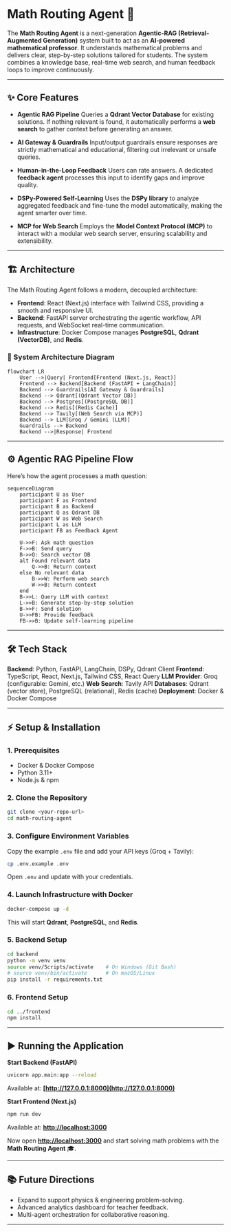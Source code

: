 # Math Routing Agent 🚀

The **Math Routing Agent** is a next-generation **Agentic-RAG (Retrieval-Augmented Generation)** system built to act as an **AI-powered mathematical professor**. It understands mathematical problems and delivers clear, step-by-step solutions tailored for students. The system combines a knowledge base, real-time web search, and human feedback loops to improve continuously.

---

## ✨ Core Features

* **Agentic RAG Pipeline**
  Queries a **Qdrant Vector Database** for existing solutions. If nothing relevant is found, it automatically performs a **web search** to gather context before generating an answer.

* **AI Gateway & Guardrails**
  Input/output guardrails ensure responses are strictly mathematical and educational, filtering out irrelevant or unsafe queries.

* **Human-in-the-Loop Feedback**
  Users can rate answers. A dedicated **feedback agent** processes this input to identify gaps and improve quality.

* **DSPy-Powered Self-Learning**
  Uses the **DSPy library** to analyze aggregated feedback and fine-tune the model automatically, making the agent smarter over time.

* **MCP for Web Search**
  Employs the **Model Context Protocol (MCP)** to interact with a modular web search server, ensuring scalability and extensibility.

---

## 🏗 Architecture

The Math Routing Agent follows a modern, decoupled architecture:

* **Frontend**: React (Next.js) interface with Tailwind CSS, providing a smooth and responsive UI.
* **Backend**: FastAPI server orchestrating the agentic workflow, API requests, and WebSocket real-time communication.
* **Infrastructure**: Docker Compose manages **PostgreSQL**, **Qdrant (VectorDB)**, and **Redis**.

### 🔹 System Architecture Diagram

```mermaid
flowchart LR
    User -->|Query| Frontend[Frontend (Next.js, React)]
    Frontend --> Backend[Backend (FastAPI + LangChain)]
    Backend --> Guardrails[AI Gateway & Guardrails]
    Backend --> Qdrant[(Qdrant Vector DB)]
    Backend --> Postgres[(PostgreSQL DB)]
    Backend --> Redis[(Redis Cache)]
    Backend --> Tavily[(Web Search via MCP)]
    Backend --> LLM[Groq / Gemini (LLM)]
    Guardrails --> Backend
    Backend -->|Response| Frontend
```

---

## ⚙️ Agentic RAG Pipeline Flow

Here’s how the agent processes a math question:

```mermaid
sequenceDiagram
    participant U as User
    participant F as Frontend
    participant B as Backend
    participant Q as Qdrant DB
    participant W as Web Search
    participant L as LLM
    participant FB as Feedback Agent

    U->>F: Ask math question
    F->>B: Send query
    B->>Q: Search vector DB
    alt Found relevant data
        Q->>B: Return context
    else No relevant data
        B->>W: Perform web search
        W->>B: Return context
    end
    B->>L: Query LLM with context
    L->>B: Generate step-by-step solution
    B->>F: Send solution
    U->>FB: Provide feedback
    FB->>B: Update self-learning pipeline
```

---

## 🛠 Tech Stack

**Backend**: Python, FastAPI, LangChain, DSPy, Qdrant Client
**Frontend**: TypeScript, React, Next.js, Tailwind CSS, React Query
**LLM Provider**: Groq (configurable: Gemini, etc.)
**Web Search**: Tavily API
**Databases**: Qdrant (vector store), PostgreSQL (relational), Redis (cache)
**Deployment**: Docker & Docker Compose

---

## ⚡ Setup & Installation

### 1. Prerequisites

* Docker & Docker Compose
* Python 3.11+
* Node.js & npm

### 2. Clone the Repository

```bash
git clone <your-repo-url>
cd math-routing-agent
```

### 3. Configure Environment Variables

Copy the example `.env` file and add your API keys (Groq + Tavily):

```bash
cp .env.example .env
```

Open `.env` and update with your credentials.

### 4. Launch Infrastructure with Docker

```bash
docker-compose up -d
```

This will start **Qdrant**, **PostgreSQL**, and **Redis**.

### 5. Backend Setup

```bash
cd backend
python -m venv venv
source venv/Scripts/activate    # On Windows (Git Bash)
# source venv/bin/activate      # On macOS/Linux
pip install -r requirements.txt
```

### 6. Frontend Setup

```bash
cd ../frontend
npm install
```

---

## ▶ Running the Application

**Start Backend (FastAPI)**

```bash
uvicorn app.main:app --reload
```

Available at: **[http://127.0.0.1:8000](http://127.0.0.1:8000)**

**Start Frontend (Next.js)**

```bash
npm run dev
```

Available at: **[http://localhost:3000](http://localhost:3000)**

Now open **[http://localhost:3000](http://localhost:3000)** and start solving math problems with the **Math Routing Agent** 🎓.

---

## 📚 Future Directions

* Expand to support physics & engineering problem-solving.
* Advanced analytics dashboard for teacher feedback.
* Multi-agent orchestration for collaborative reasoning.

---
